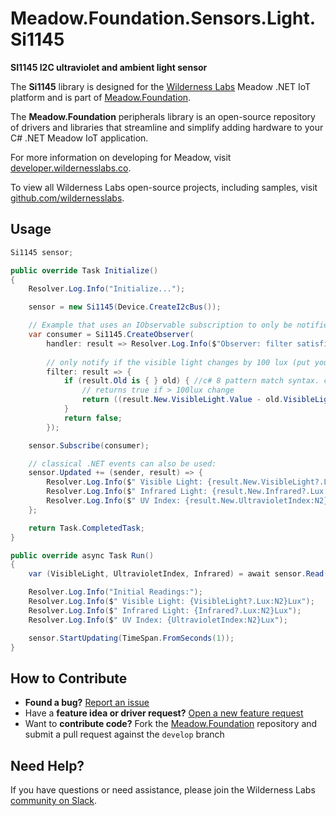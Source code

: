 # Meadow.Foundation.Sensors.Light.Si1145

**SI1145 I2C ultraviolet and ambient light sensor**

The **Si1145** library is designed for the [Wilderness Labs](www.wildernesslabs.co) Meadow .NET IoT platform and is part of [Meadow.Foundation](https://developer.wildernesslabs.co/Meadow/Meadow.Foundation/).

The **Meadow.Foundation** peripherals library is an open-source repository of drivers and libraries that streamline and simplify adding hardware to your C# .NET Meadow IoT application.

For more information on developing for Meadow, visit [developer.wildernesslabs.co](http://developer.wildernesslabs.co/).

To view all Wilderness Labs open-source projects, including samples, visit [github.com/wildernesslabs](https://github.com/wildernesslabs/).

## Usage

```csharp
Si1145 sensor;

public override Task Initialize()
{
    Resolver.Log.Info("Initialize...");

    sensor = new Si1145(Device.CreateI2cBus());

    // Example that uses an IObservable subscription to only be notified when the filter is satisfied
    var consumer = Si1145.CreateObserver(
        handler: result => Resolver.Log.Info($"Observer: filter satisfied: {result.New.VisibleLight?.Lux:N2}Lux, old: {result.Old?.VisibleLight?.Lux:N2}Lux"),
   
        // only notify if the visible light changes by 100 lux (put your hand over the sensor to trigger)
        filter: result => {
            if (result.Old is { } old) { //c# 8 pattern match syntax. checks for !null and assigns var.
                // returns true if > 100lux change
                return ((result.New.VisibleLight.Value - old.VisibleLight.Value).Abs().Lux > 100);
            }
            return false;
        });

    sensor.Subscribe(consumer);

    // classical .NET events can also be used:
    sensor.Updated += (sender, result) => {
        Resolver.Log.Info($" Visible Light: {result.New.VisibleLight?.Lux:N2}Lux");
        Resolver.Log.Info($" Infrared Light: {result.New.Infrared?.Lux:N2}Lux");
        Resolver.Log.Info($" UV Index: {result.New.UltravioletIndex:N2}Lux");
    };

    return Task.CompletedTask;
}

public override async Task Run()
{
    var (VisibleLight, UltravioletIndex, Infrared) = await sensor.Read();

    Resolver.Log.Info("Initial Readings:");
    Resolver.Log.Info($" Visible Light: {VisibleLight?.Lux:N2}Lux");
    Resolver.Log.Info($" Infrared Light: {Infrared?.Lux:N2}Lux");
    Resolver.Log.Info($" UV Index: {UltravioletIndex:N2}Lux");

    sensor.StartUpdating(TimeSpan.FromSeconds(1));
}

```
## How to Contribute

- **Found a bug?** [Report an issue](https://github.com/WildernessLabs/Meadow_Issues/issues)
- Have a **feature idea or driver request?** [Open a new feature request](https://github.com/WildernessLabs/Meadow_Issues/issues)
- Want to **contribute code?** Fork the [Meadow.Foundation](https://github.com/WildernessLabs/Meadow.Foundation) repository and submit a pull request against the `develop` branch


## Need Help?

If you have questions or need assistance, please join the Wilderness Labs [community on Slack](http://slackinvite.wildernesslabs.co/).
